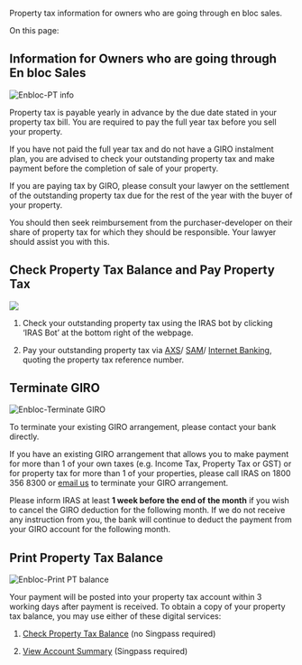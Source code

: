 Property tax information for owners who are going through en bloc sales.

On this page:

## Information for Owners who are going through En bloc Sales

![Enbloc-PT info](https://www.iras.gov.sg/media/images/default-source/uploadedimages/pages/enbloc-pt-info.jpg?sfvrsn=a09b8f28_0)

Property tax is payable yearly in advance by the due date stated in your property tax bill. You are required to pay the full year tax before you sell your property.

If you have not paid the full year tax and do not have a GIRO instalment plan, you are advised to check your outstanding property tax and make payment before the completion of sale of your property.

If you are paying tax by GIRO, please consult your lawyer on the settlement of the outstanding property tax due for the rest of the year with the buyer of your property.

You should then seek reimbursement from the purchaser-developer on their share of property tax for which they should be responsible. Your lawyer should assist you with this.

## Check Property Tax Balance and Pay Property Tax

![](https://www.iras.gov.sg/images/default-source/icons-png/iras-bot-to-check-your-outstanding-property-tax-(002).png?sfvrsn=4771381d_1)

1. Check your outstanding property tax using the IRAS bot by clicking ‘IRAS Bot’ at the bottom right of the webpage.


2. Pay your outstanding property tax via [AXS](https://www.axs.com.sg/axs-estation/ "AXS")/
    [SAM](https://mysam.singpost.com/webhome "SAM")/ [Internet Banking](https://www.iras.gov.sg/quick-links/payments "Internet Banking"), quoting the property tax reference number.


## Terminate GIRO

![Enbloc-Terminate GIRO](https://www.iras.gov.sg/media/images/default-source/uploadedimages/pages/enbloc-terminate-giro.jpg?sfvrsn=101befc3_0)

To terminate your existing GIRO arrangement, please contact your bank directly.

If you have an existing GIRO arrangement that allows you to make payment for more than 1 of your own taxes (e.g. Income Tax, Property Tax or GST) or for property tax for more than 1 of your properties, please call IRAS on 1800 356 8300 or [email us](https://mytax.iras.gov.sg/portal/correspondence/mytax-mail) to terminate your GIRO arrangement.

Please inform IRAS at least **1 week before the end of**
**the month** if you wish to cancel the GIRO deduction for the following month. If we do not receive any instruction from you, the bank will continue to deduct the payment from your GIRO account for the following month.

## Print Property Tax Balance

![Enbloc-Print PT balance](https://www.iras.gov.sg/media/images/default-source/uploadedimages/pages/enbloc-print-pt-balance.jpg?sfvrsn=13505bad_0)

Your payment will be posted into your property tax account within 3 working days after payment is received. To obtain a copy of your property tax balance, you may use either of these digital services:

1. [Check Property Tax Balance](https://mytax.iras.gov.sg/portal/property/check-property-tax-balance) (no Singpass required)

2. [View Account Summary](https://mytax.iras.gov.sg/portal/ledger/account-summary) (Singpass required)